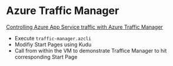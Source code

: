 # Azure Traffic Manager

[Controlling Azure App Service traffic with Azure Traffic Manager](https://docs.microsoft.com/en-us/azure/app-service/web-sites-traffic-manager)

- Execute `traffic-manager.azcli`
- Modifiy Start Pages using Kudu
- Call from within the VM to demonstrate Traffice Manager to hit corresponding Start Page
